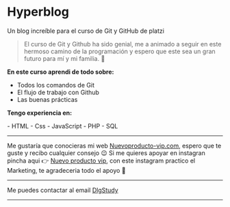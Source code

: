 # Hyperblog
Un blog increíble para el curso de Git y GitHub de platzi
>El curso de Git y Github ha sido genial, me a animado a seguir en este hermoso camino de la programación y espero que este sea un gran futuro para mí y mi familia. 💪

**En este curso aprendi de todo sobre:**
- Todos los comandos de Git
- El flujo de trabajo con Github
- Las buenas prácticas

<P><b>Tengo experiencia en:</b></P>
- HTML
- Css
- JavaScript
- PHP
- SQL

------------


Me gustaría que conocieras mi web [Nuevoproducto-vip.com](https://nuevoproducto-vip.com/ "Nuevoproducto-vip.com"), espero que te guste y recibo cualquier consejo 😉
Si me quieres apoyar en instagran pincha aqui 👉 [Nuevo producto vip](https://www.instagram.com/nuevo.producto_vip/ "Nuevo producto vip"), con este instagram practico el Marketing, te agradeceria todo el apoyo 💚
<hr>
<p>Me puedes contactar al email <a href="mailto:dlgstudy888@gmail.com">DlgStudy</a></p>
<hr>